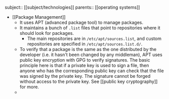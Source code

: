 subject:: [[subject/technologies]]
parents:: [[operating systems]]

- [[Package Management]]
	- It uses APT (advanced package tool) to manage packages.
	- It maintains a bunch of `.list` files that point to repositories where it should look for packages.
		- The main repositories are in `/etc/apt/sources.list`, and custom repositories are specified in `/etc/apt/sources.list.d/`.
	- To verify that a package is the same as the one distributed by the developer (i.e. it hasn't been changed by any middleman), APT uses public key encryption with GPG to verify signatures. The basic principle here is that if a private key is used to sign a file, then anyone who has the corresponding public key can check that the file was signed by the private key. The signature cannot be forged without access to the private key. See [[public key cryptography]] for more.
	-